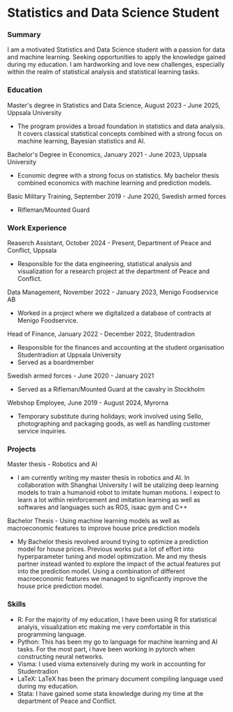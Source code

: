 # Statistics and Data Science Student
### Summary
I am a motivated Statistics and Data Science student with a passion for data and machine learning. Seeking opportunities to apply the knowledge gained during my education. I am hardworking and love new challenges, especially within the realm of statistical analysis and statistical learning tasks. 

### Education
Master's degree in Statistics and Data Science, August 2023 - June 2025, Uppsala University
- The program provides a broad foundation in statistics and data analysis. It covers classical statistical concepts combined with a strong focus on machine learning, Bayesian statistics and AI.

Bachelor's Degree in Economics, January 2021 - June 2023, Uppsala University
- Economic degree with a strong focus on statistics. My bachelor thesis combined economics with machine learning and prediction models.

Basic Military Training, September 2019 - June 2020, Swedish armed forces
- Rifleman/Mounted Guard

### Work Experience
Reaserch Assistant, October 2024 - Present, Department of Peace and Conflict, Uppsala
- Responsible for the data engineering, statistical analysis and visualization for a research project at the department of Peace and Conflict. 

Data Management, November 2022 - January 2023, Menigo Foodservice AB
- Worked in a project where we digitalized a database of contracts  at Menigo Foodservice.

Head of Finance, January 2022 - December 2022, Studentradion
- Responsible for the finances and accounting at the student organisation Studentradion at Uppsala University
- Served as a boardmember

Swedish armed forces - June 2020 - January 2021
- Served as a Rifleman/Mounted Guard at the cavalry in Stockholm

Webshop Employee, June 2019 - August 2024, Myrorna
- Temporary substitute during holidays; work involved using Sello, photographing and packaging goods, as well as handling customer service inquiries.


### Projects
Master thesis - Robotics and AI
- I am currently writing my master thesis in robotics and AI. In collaboration with Shanghai University I will be utalizing deep learning models to train a humanoid robot to imitate human motions. I expect to learn a lot within reinforcement and imitation learning as well as softwares and languages such as ROS, isaac gym and C++

Bachelor Thesis - Using machine learning models as well as macroeconomic features to improve house price prediction models
- My Bachelor thesis revolved around trying to optimize a prediction model for house prices. Previous works put a lot of effort into hyperparameter tuning and model optimization. Me and my thesis partner instead wanted to explore the impact of the actual features put into the prediction model. Using a combination of different macroeconomic features we managed to significantly improve the house price prediction model.


### Skills
- R: For the majority of my education, I have been using R for statistical analyis, visualization etc making me very comfortable in this programming language.
- Python: This has been my go to language for machine learning and AI tasks. For the most part, i have been working in pytorch when constructing neural networks. 
- Visma: I used visma extensively during my work in accounting for Studentradion
- LaTeX: LaTeX has been the primary document compiling language used during my education.
- Stata: I have gained some stata knowledge during my time at the department of Peace and Conflict. 
